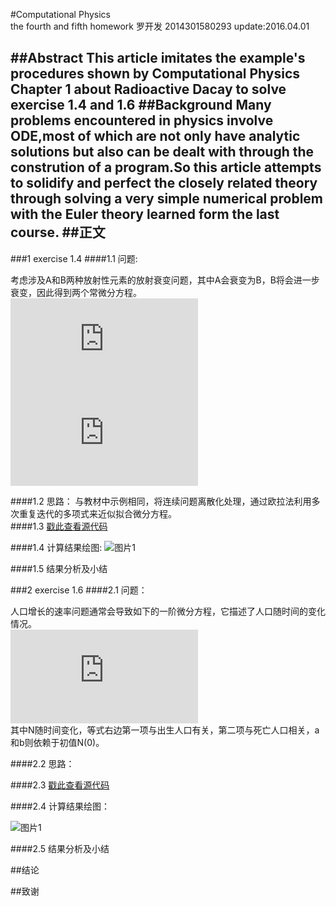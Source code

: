 #Computational Physics<br/>the fourth and fifth homework
   罗开发  2014301580293  update:2016.04.01

##Abstract
   This article imitates the example's procedures shown by Computational Physics Chapter 1 about Radioactive Dacay to solve exercise 1.4 and 1.6
##Background
   Many problems encountered in physics involve ODE,most of which are not only have  analytic solutions but also can be dealt with through the constrution of a program.So this article attempts to solidify and perfect the closely related theory through solving a very simple numerical problem  with the Euler theory learned form the last course.
##正文
-----------------
###1 exercise 1.4
####1.1 问题:

考虑涉及A和B两种放射性元素的放射衰变问题，其中A会衰变为B，B将会进一步衰变，因此得到两个常微分方程。<br/>
  ![方程1](http://latex.codecogs.com/gif.latex?%5Cfrac%7BdN_A%7D%7Bdt%7D%3D-%5Cfrac%7BN_A%7D%7B%5Ctau%20_A%7D)<br/>
  ![方程2](http://latex.codecogs.com/gif.latex?%5Cfrac%7BdN_B%7D%7Bdt%7D%3D%5Cfrac%7BN_A%7D%7B%5Ctau%20_A%7D-%5Cfrac%7BN_B%7D%7B%5Ctau%20_B%7D)<br/>

####1.2 思路：
与教材中示例相同，将连续问题离散化处理，通过欧拉法利用多次重复迭代的多项式来近似拟合微分方程。<br/>
####1.3 [戳此查看源代码](https://github.com/luokaifa-whu/computationalphysics_N2014301580293/blob/master/Chapter_1-homework_4/the%20codes%20of%20exercise%201.4)


####1.4 计算结果绘图:
![图片1]()

####1.5 结果分析及小结

###2 exercise 1.6
####2.1 问题：

人口增长的速率问题通常会导致如下的一阶微分方程，它描述了人口随时间的变化情况。<br/>
![增长方程](http://latex.codecogs.com/gif.latex?%5Cfrac%7BdN%7D%7Bdt%7D%3DaN-bN%5E%7B2%7D)<br/>
其中N随时间变化，等式右边第一项与出生人口有关，第二项与死亡人口相关，a和b则依赖于初值N(0)。

####2.2 思路：

####2.3 [戳此查看源代码]()

####2.4 计算结果绘图：

![图片1]()

####2.5 结果分析及小结


##结论


##致谢
